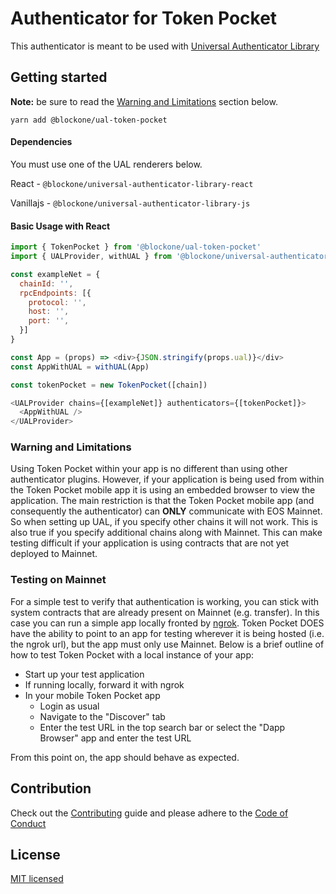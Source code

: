 # Authenticator for Token Pocket

This authenticator is meant to be used with [Universal Authenticator Library](https://github.com/EOSIO/universal-authenticator-library)

## Getting started

**Note:** be sure to read the [Warning and Limitations](#warning-and-limitations) section below.

`yarn add @blockone/ual-token-pocket`

#### Dependencies

You must use one of the UAL renderers below.

React - `@blockone/universal-authenticator-library-react`

Vanillajs - `@blockone/universal-authenticator-library-js`


#### Basic Usage with React

```javascript
import { TokenPocket } from '@blockone/ual-token-pocket'
import { UALProvider, withUAL } from '@blockone/universal-authenticator-library-react'

const exampleNet = {
  chainId: '',
  rpcEndpoints: [{
    protocol: '',
    host: '',
    port: '',
  }]
}

const App = (props) => <div>{JSON.stringify(props.ual)}</div>
const AppWithUAL = withUAL(App)

const tokenPocket = new TokenPocket([chain])

<UALProvider chains={[exampleNet]} authenticators={[tokenPocket]}>
  <AppWithUAL />
</UALProvider>
```

### Warning and Limitations
Using Token Pocket within your app is no different than using other authenticator plugins. However, if your application is being used from within the Token Pocket mobile app it is using an embedded browser to view the application. The main restriction is that the Token Pocket mobile app (and consequently the authenticator) can **ONLY** communicate with EOS Mainnet. So when setting up UAL, if you specify other chains it will not work. This is also true if you specify additional chains along with Mainnet. This can make testing difficult if your application is using contracts that are not yet deployed to Mainnet.

### Testing on Mainnet
For a simple test to verify that authentication is working, you can stick with system contracts that are already present on Mainnet (e.g. transfer). In this case you can run a simple app locally fronted by [ngrok](https://ngrok.com/). Token Pocket DOES have the ability to point to an app for testing wherever it is being hosted (i.e. the ngrok url), but the app must only use Mainnet. Below is a brief outline of how to test Token Pocket with a local instance of your app:

* Start up your test application
* If running locally, forward it with ngrok
* In your mobile Token Pocket app
  - Login as usual
  - Navigate to the "Discover" tab
  - Enter the test URL in the top search bar or select the "Dapp Browser" app and enter the test URL

From this point on, the app should behave as expected.

## Contribution
Check out the [Contributing](https://github.com/EOSIO/ual-token-pocket/blob/develop/CONTRIBUTING.md) guide and please adhere to the [Code of Conduct](https://github.com/EOSIO/ual-token-pocket/blob/develop/CONTRIBUTING.md#conduct)

## License
[MIT licensed](https://github.com/EOSIO/ual-token-pocket/blob/develop/LICENSE)
